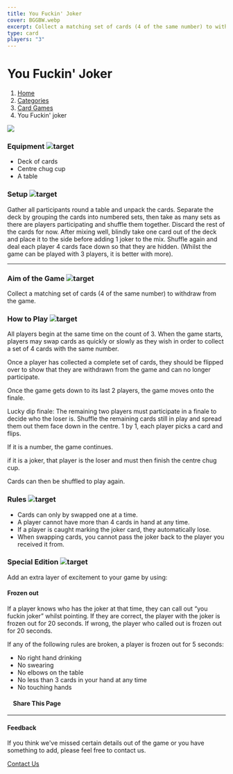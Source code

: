 ```yaml
---
title: You Fuckin' Joker
cover: BGGBW.webp
excerpt: Collect a matching set of cards (4 of the same number) to withdraw from the game.
type: card
players: "3"
---
```


# You Fuckin' Joker

1.  [Home](/)
2.  [Categories](GameCategories)
3.  [Card Games](GameCategories/CardGames)
4.  You Fuckin' joker

![](/images/youfuckinjoker.webp)

### Equipment ![target](/images/liquor.webp)

-   Deck of cards
-   Centre chug cup
-   A table

### Setup ![target](/images/settings.webp)

Gather all participants round a table and unpack the cards. Separate the deck by grouping the cards into numbered sets, then take as many sets as there are players participating and shuffle them together. Discard the rest of the cards for now. After mixing well, blindly take one card out of the deck and place it to the side before adding 1 joker to the mix. Shuffle again and deal each player 4 cards face down so that they are hidden. (Whilst the game can be played with 3 players, it is better with more).

* * *

### Aim of the Game ![target](/images/target.webp)

Collect a matching set of cards (4 of the same number) to withdraw from the game.

### How to Play ![target](/images/question.webp)

All players begin at the same time on the count of 3. When the game starts, players may swap cards as quickly or slowly as they wish in order to collect a set of 4 cards with the same number.

Once a player has collected a complete set of cards, they should be flipped over to show that they are withdrawn from the game and can no longer participate.

Once the game gets down to its last 2 players, the game moves onto the finale.

Lucky dip finale: The remaining two players must participate in a finale to decide who the loser is. Shuffle the remaining cards still in play and spread them out them face down in the centre. 1 by 1, each player picks a card and flips.

If it is a number, the game continues.

if it is a joker, that player is the loser and must then finish the centre chug cup.

Cards can then be shuffled to play again.

### Rules ![target](/images/rules.webp)

-   Cards can only by swapped one at a time.
-   A player cannot have more than 4 cards in hand at any time.
-   If a player is caught marking the joker card, they automatically lose.
-   When swapping cards, you cannot pass the joker back to the player you received it from.

### Special Edition ![target](/images/special.webp)

Add an extra layer of excitement to your game by using:

#### **Frozen out**

If a player knows who has the joker at that time, they can call out “you fuckin joker” whilst pointing. If they are correct, the player with the joker is frozen out for 20 seconds. If wrong, the player who called out is frozen out for 20 seconds.

If any of the following rules are broken, a player is frozen out for 5 seconds:

-   No right hand drinking
-   No swearing
-   No elbows on the table
-   No less than 3 cards in your hand at any time
-   No touching hands

####     Share This Page

[](https://www.facebook.com/sharer/sharer.php?u=beergogglegames.co.uk/GameCategories/CardGames/youfuckinjoker)[](https://www.instagram.com/direct/new/)[](https://twitter.com/intent/tweet?url=beergogglegames.co.uk/GameCategories/CardGames/youfuckinjoker)

* * *

#### Feedback

If you think we've missed certain details out of the game or you have something to add, please feel free to contact us.

  
  
  
[Contact Us](contact)
